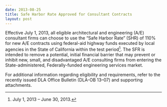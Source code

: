 ```yaml
---
date: 2013-08-25
title: Safe Harbor Rate Approved for Consultant Contracts
layout: post
---
```

Effective July 1, 2013, all eligible architectural and engineering (A/E) consultant firms can choose to use the &#8220;Safe Harbor Rate&#8221; (SHR) of 110% for new A/E contracts using federal-aid highway funds executed by local agencies in the State of California within the test period[^1]. The SFR is intended to remove a potential, initial financial barrier that may prevent or inhibit new, small, and disadvantaged A/E consulting firms from entering the State-administered, Federally-funded engineering services market. 

For additional information regarding eligibility and requirements, refer to the recently issued DLA Office Bulletin (DLA-OB 13&#8211;07) and supporting attachments.

[^1]: July 1, 2013 &#8211; June 30, 2013.